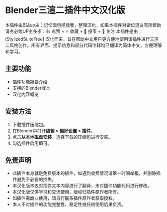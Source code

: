 # Blender三渲二插件中文汉化版

本插件由B站up主：记忆面包拯救我，整理汉化，如果本插件对诸位道友有所帮助请务必给UP主多多：👍 点赞 + ⭐ 收藏 + 🔁 投币 + 🔔 关注
本插件是由：[StylizedSuiteFree] 汉化而来，旨在帮助中文用户更方便地使用该插件进行三渲二风格创作。所有界面、提示信息和部分代码注释均已翻译为简体中文，方便理解和学习。

## 主要功能
- 插件功能简要介绍
- 支持的Blender版本
- 汉化内容概览

## 安装方法
1. 下载插件压缩包。
2. 在Blender中打开**编辑 > 偏好设置 > 插件**。
3. 点击**从本地磁盘安装**，选择下载的压缩包进行安装。
4. 勾选插件启用即可。

## 免责声明
- 此插件本身就是免费版本的插件，如遇到收费情况请第一时间举报，并删除插件避免不必要的损失。
- 本汉化版本仅对插件文本内容进行了翻译，未对插件功能代码进行修改。
- 本汉化版仅供学习和交流使用，版权归插件原作者所有。
- 如插件需商业使用，请自行联系插件原作者获取授权。
- 本人不对插件的功能完整性、稳定性或任何使用后果负责。
